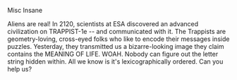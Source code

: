 Misc Insane

Aliens are real! In 2120, scientists at ESA discovered an advanced civilization on TRAPPIST-1e -- and communicated with it. The Trappists are geometry-loving, cross-eyed folks who like to encode their messages inside puzzles. Yesterday, they transmitted us a bizarre-looking image they claim contains the MEANING OF LIFE. WOAH. Nobody can figure out the letter string hidden within. All we know is it's lexicographically ordered. Can you help us?
